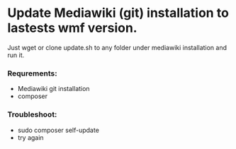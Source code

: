 # Update Mediawiki (git) installation to lastests wmf version.

Just wget or clone update.sh to any folder under mediawiki installation and run it.

### Requrements:
  * Mediawiki git installation
  * composer

### Troubleshoot:
  * sudo composer self-update
  * try again
